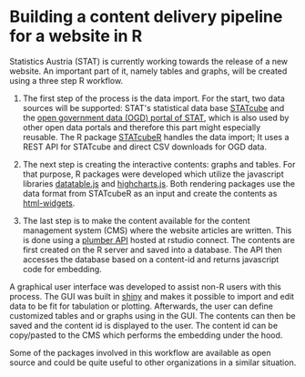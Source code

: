 # Building a content delivery pipeline for a website in R

Statistics Austria (STAT) is currently working towards the release of a new website.
An important part of it, namely tables and graphs, will be created using a three step R workflow.

1. The first step of the process is the data import.
   For the start, two data sources will be supported: STAT's statistical data base [STATcube](https://www.statcube.at) and the [open government data (OGD) portal of STAT](https://data.statistik.gv.at), which is also used by other open data portals and therefore this part might especially reusable.
   The R package [STATcubeR](https://www.github.com/statistikat/STATcubeR) handles the data import;
   It uses a REST API for STATcube and direct CSV downloads for OGD data. 

2. The next step is creating the interactive contents: graphs and tables.
   For that purpose, R packages were developed which utilize the javascript libraries [datatable.js](https://www.datatables.net) and [highcharts.js](https://www.highcharts.com).
    Both rendering packages use the data format from STATcubeR as an input and create the contents as [html-widgets](https://www.htmlwidgets.org).

3. The last step is to make the content available for the content management system (CMS) where the website articles are written.
   This is done using a [plumber API](https://www.rplumber.io) hosted at rstudio connect.
   The contents are first created on the R server and saved into a database.
   The API then accesses the database based on a content-id and returns javascript code for embedding. 

A graphical user interface was developed to assist non-R users with this process.
The GUI was built in [shiny](https://shiny.rstudio.com) and makes it possible to import and edit data to be fit for tabulation or plotting.
Afterwards, the user can define customized tables and or graphs using in the GUI.
The contents can then be saved and the content id is displayed to the user.
The content id can be copy/pasted to the CMS which performs the embedding under the hood.

Some of the packages involved in this workflow are available as open source and could be quite useful to other organizations in a similar situation. 
